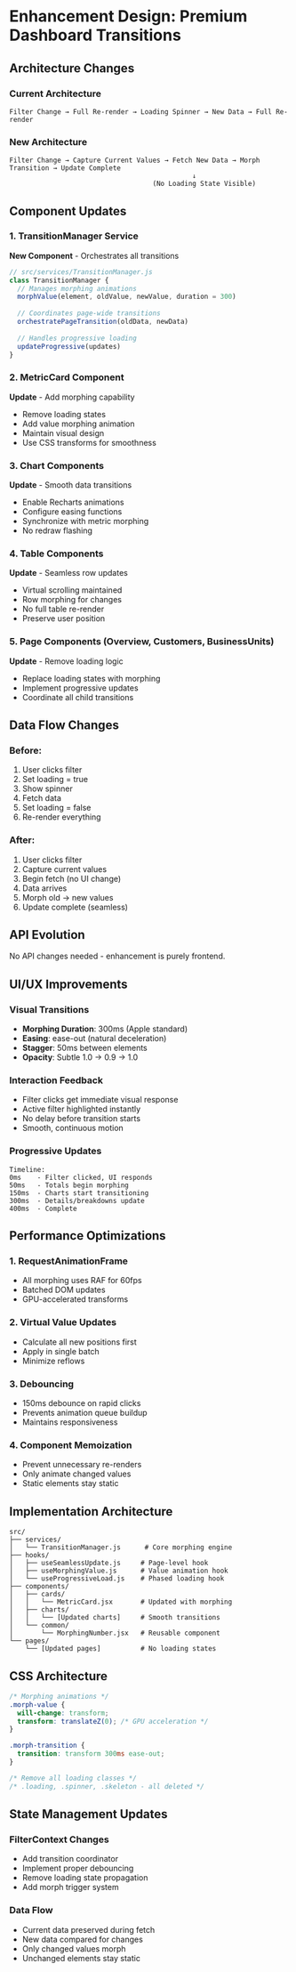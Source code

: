 # Enhancement Design: Premium Dashboard Transitions

## Architecture Changes

### Current Architecture
```
Filter Change → Full Re-render → Loading Spinner → New Data → Full Re-render
```

### New Architecture
```
Filter Change → Capture Current Values → Fetch New Data → Morph Transition → Update Complete
                                              ↓
                                    (No Loading State Visible)
```

## Component Updates

### 1. TransitionManager Service
**New Component** - Orchestrates all transitions
```javascript
// src/services/TransitionManager.js
class TransitionManager {
  // Manages morphing animations
  morphValue(element, oldValue, newValue, duration = 300)
  
  // Coordinates page-wide transitions
  orchestratePageTransition(oldData, newData)
  
  // Handles progressive loading
  updateProgressive(updates)
}
```

### 2. MetricCard Component
**Update** - Add morphing capability
- Remove loading states
- Add value morphing animation
- Maintain visual design
- Use CSS transforms for smoothness

### 3. Chart Components
**Update** - Smooth data transitions
- Enable Recharts animations
- Configure easing functions
- Synchronize with metric morphing
- No redraw flashing

### 4. Table Components
**Update** - Seamless row updates
- Virtual scrolling maintained
- Row morphing for changes
- No full table re-render
- Preserve user position

### 5. Page Components (Overview, Customers, BusinessUnits)
**Update** - Remove loading logic
- Replace loading states with morphing
- Implement progressive updates
- Coordinate all child transitions

## Data Flow Changes

### Before:
1. User clicks filter
2. Set loading = true
3. Show spinner
4. Fetch data
5. Set loading = false
6. Re-render everything

### After:
1. User clicks filter
2. Capture current values
3. Begin fetch (no UI change)
4. Data arrives
5. Morph old → new values
6. Update complete (seamless)

## API Evolution

No API changes needed - enhancement is purely frontend.

## UI/UX Improvements

### Visual Transitions
- **Morphing Duration**: 300ms (Apple standard)
- **Easing**: ease-out (natural deceleration)
- **Stagger**: 50ms between elements
- **Opacity**: Subtle 1.0 → 0.9 → 1.0

### Interaction Feedback
- Filter clicks get immediate visual response
- Active filter highlighted instantly
- No delay before transition starts
- Smooth, continuous motion

### Progressive Updates
```
Timeline:
0ms    - Filter clicked, UI responds
50ms   - Totals begin morphing
150ms  - Charts start transitioning  
300ms  - Details/breakdowns update
400ms  - Complete
```

## Performance Optimizations

### 1. RequestAnimationFrame
- All morphing uses RAF for 60fps
- Batched DOM updates
- GPU-accelerated transforms

### 2. Virtual Value Updates
- Calculate all new positions first
- Apply in single batch
- Minimize reflows

### 3. Debouncing
- 150ms debounce on rapid clicks
- Prevents animation queue buildup
- Maintains responsiveness

### 4. Component Memoization
- Prevent unnecessary re-renders
- Only animate changed values
- Static elements stay static

## Implementation Architecture

```
src/
├── services/
│   └── TransitionManager.js      # Core morphing engine
├── hooks/
│   ├── useSeamlessUpdate.js     # Page-level hook
│   ├── useMorphingValue.js      # Value animation hook
│   └── useProgressiveLoad.js    # Phased loading hook
├── components/
│   ├── cards/
│   │   └── MetricCard.jsx       # Updated with morphing
│   ├── charts/
│   │   └── [Updated charts]     # Smooth transitions
│   └── common/
│       └── MorphingNumber.jsx   # Reusable component
└── pages/
    └── [Updated pages]          # No loading states
```

## CSS Architecture

```css
/* Morphing animations */
.morph-value {
  will-change: transform;
  transform: translateZ(0); /* GPU acceleration */
}

.morph-transition {
  transition: transform 300ms ease-out;
}

/* Remove all loading classes */
/* .loading, .spinner, .skeleton - all deleted */
```

## State Management Updates

### FilterContext Changes
- Add transition coordinator
- Implement proper debouncing
- Remove loading state propagation
- Add morph trigger system

### Data Flow
- Current data preserved during fetch
- New data compared for changes
- Only changed values morph
- Unchanged elements stay static